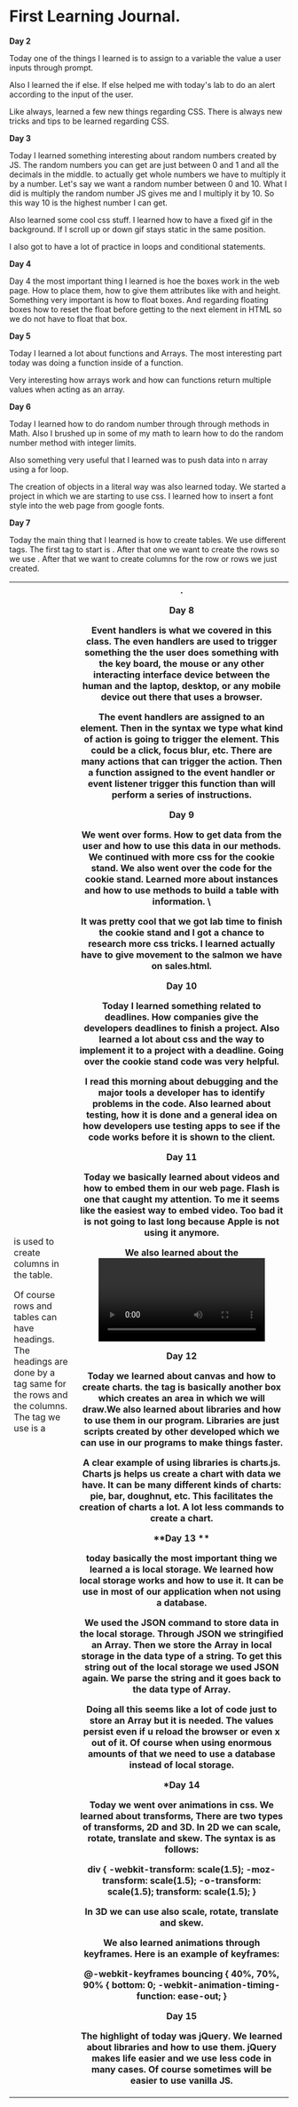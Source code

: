# First Learning Journal.  

**Day 2**

  Today one of the things I learned is to assign to a variable the value a
user inputs through prompt.  

  Also I learned the if else. If else helped me with today's lab to do an alert
according to the input of the user.

  Like always, learned a few new things regarding CSS. There is always new
tricks and tips to be learned regarding CSS.

**Day 3**

  Today I learned something interesting about random numbers created by JS. The
random numbers you can get are just between 0 and 1 and all the decimals in the
middle. to actually get whole numbers we have to multiply it by a number. Let's
say we want a random number between 0 and 10. What I did is multiply the random
number JS gives me and I multiply it by 10. So this way 10 is the highest number
I can get.

  Also learned some cool css stuff. I learned how to have a fixed gif in the
background. If I scroll up or down gif stays static in the same position.

  I also got to have a lot of practice in loops and conditional statements.

**Day 4**

Day 4 the most important thing I learned is hoe the boxes work in the web page.
How to place them, how to give them attributes like with and height. Something
very important is how to float boxes. And regarding floating boxes how to
reset the float before getting to the next element in HTML so we do not have
to float that box.

**Day 5**

Today I learned a lot about functions and Arrays. The most interesting
part today was doing a function inside of a function.

Very interesting how arrays work and how can functions return multiple values
when acting as an array.

**Day 6**

  Today I learned how to do random number through through methods in Math.
Also I brushed up in some of my math to learn how to do the random number
method with integer limits.

  Also something very useful that I learned was to push data into n array using
a for loop.

  The creation of objects in a literal way was also learned today. We started a
project in which we are starting to use css. I learned how to insert a font
style into the web page from google fonts.

**Day 7**

  Today the main thing that I learned is how to create tables. We use different
tags. The first tag to start is <table>. After that one we want to create the
rows so we use <tr>. After that we want to create columns for the row or rows
we just created. <td> is used to create columns in the table.

  Of course rows and tables can have headings. The headings are done by a tag
same for the rows and the columns. The tag we use is a <th>.

**Day 8**

  Event handlers is what we covered in this class. The even handlers are used
to trigger something the the user does something with the key board, the mouse
or any other interacting interface device between the human and the laptop,
desktop, or any mobile device out there that uses a browser.

  The event handlers are assigned to an element. Then in the syntax we type what
kind of action is going to trigger the element. This could be a click, focus
blur, etc. There are many actions that can trigger the action. Then a function
assigned to the event handler or event listener trigger this function than will
perform a series of instructions.

**Day 9**

   We went over forms. How to get data from the user and how to use this data
in our methods. We continued with more css for the cookie stand. We also went
over the code for the cookie stand. Learned more about instances and how to
use methods to build a table with information. \

   It was pretty cool that we got lab time to finish the cookie stand and I got
a chance to research more css tricks. I learned actually have to give movement
to the salmon we have on sales.html.

**Day 10**

  Today I learned something related to deadlines. How companies give the  
developers deadlines to finish a project. Also learned a lot about css and the
way to implement it to a project with a deadline. Going over the cookie stand
code was very helpful.

   I read this morning about debugging and the major tools a developer has
to identify problems in the code. Also learned about testing, how it is done
and a general idea on how developers use testing apps to see if the code works
before it is shown to the client.   

**Day 11**

  Today we basically learned about videos and how to embed them in our web page.
Flash is one that caught my attention. To me it seems like the easiest way to
embed video. Too bad it is not going to last long because Apple is not using it
anymore.

  We also learned about the <video> tag. This is a new tag, so not all the
browsers support it. A disadvantage of this tag is that it does not support
Digital Rights Management.

**Day 12**

  Today we learned about canvas and how to create charts. the <canvas> tag is
basically another box which creates an area in which we will draw.We also
learned about libraries and how to use them in our program. Libraries are just
scripts created by other developed which we can use in our programs to make
things faster.

  A clear example of using libraries is charts.js. Charts js helps us create
a chart with data we have. It can be many different kinds of charts: pie, bar,
doughnut, etc. This facilitates the creation of charts a lot. A lot less
commands to create a chart.

**Day 13 **

  today basically the most important thing we learned a is local storage. We
learned how local storage works and how to use it. It can be use in most of our
application when not using a database.

  We used the JSON command to store data in the local storage. Through JSON we
stringified  an Array. Then we store the Array in local storage in the
data type of a string. To get this string out of the local storage we used JSON
again. We parse the string and it goes back to the data type of Array.

  Doing all this seems like a lot of code just to store an Array but it is
needed. The values persist even if u reload the browser or even x out of it. Of
course when using enormous amounts of that we need to use a database instead
of local storage.

***Day 14**

  Today we went over animations in css. We learned about transforms, There are
two types of transforms, 2D and 3D. In 2D we can scale, rotate, translate and
skew. The syntax is as follows:

div {
  -webkit-transform: scale(1.5);
     -moz-transform: scale(1.5);
       -o-transform: scale(1.5);
          transform: scale(1.5);
}

In 3D we can use also scale, rotate, translate and skew.

  We also learned animations through keyframes. Here is an example of keyframes:

  @-webkit-keyframes bouncing {
    40%, 70%, 90% {
      bottom: 0;
      -webkit-animation-timing-function: ease-out;
    }

**Day 15**

  The highlight of today was jQuery. We learned about libraries and how to use
them. jQuery makes life easier and we use less code in many cases. Of course
sometimes will be easier to use vanilla JS. 
